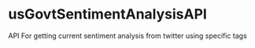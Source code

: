 # usGovtSentimentAnalysisAPI
API For getting current sentiment analysis from twitter using specific tags
